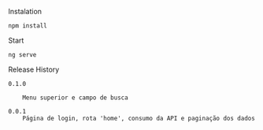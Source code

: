 Instalation

    npm install 


Start

    ng serve

Release History
     

    0.1.0

        Menu superior e campo de busca  
          
    0.0.1
        Página de login, rota 'home', consumo da API e paginação dos dados
        


